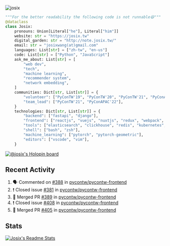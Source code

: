 ![josix](https://komarev.com/ghpvc/?username=josix)
```python
"""For the better readability the following code is not runnable😆"""
@dataclass
class Josix:
    pronouns: Union[Literal["he"], Literal["him"]]
    website: str = "https://josix.tw"
    digital_garden: str = "http://note.josix.tw/"
    email: str = "josixwang(at)gmail.com"
    languages: List[str] = ["zh-tw", "en-us"]
    code: List[str] = ["Python", "JavaScript"]
    ask_me_about: List[str] = [
        "web dev",
        "tech",
        "machine learning",
        "recommender system",
        "network embedding",
    ]
    communities: Dict[str, List[str]] = {
        "volunteer": ["PyConTW'19", "PyConTW'20", "PyConTW'21", "PyConAPAC'22"],
        "team_lead": ["PyConTW'21", "PyConAPAC'22"],
    }
    technologies: Dict[str, List[str]] = {
        "backend": ["fastapi", "django"],
        "frontend": ["reactjs", "vuejs", "nuxtjs", "redux", "webpack", "tailwindcss"],
        "tools": ["elasticsearch", "clickhouse", "redis", "kubernetes", "docker"],
        "shell": ["bash", "zsh"],
        "machine_learning": ["pytorch", "pytorch-geometric"],
        "editors": ["vscode", "vim"],
    }
```
[![@josix's Holopin board](https://holopin.io/api/user/board?user=josix)](https://holopin.io/@josix)

## Recent Activity
<!--START_SECTION:activity-->
1. 🗣 Commented on [#388](https://github.com/pycontw/pycontw-frontend/issues/388) in [pycontw/pycontw-frontend](https://github.com/pycontw/pycontw-frontend)
2. ❗️ Closed issue [#381](https://github.com/pycontw/pycontw-frontend/issues/381) in [pycontw/pycontw-frontend](https://github.com/pycontw/pycontw-frontend)
3. 🎉 Merged PR [#389](https://github.com/pycontw/pycontw-frontend/pull/389) in [pycontw/pycontw-frontend](https://github.com/pycontw/pycontw-frontend)
4. ❗️ Closed issue [#408](https://github.com/pycontw/pycontw-frontend/issues/408) in [pycontw/pycontw-frontend](https://github.com/pycontw/pycontw-frontend)
5. 🎉 Merged PR [#405](https://github.com/pycontw/pycontw-frontend/pull/405) in [pycontw/pycontw-frontend](https://github.com/pycontw/pycontw-frontend)
<!--END_SECTION:activity-->



## Stats
[![Josix's Readme Stats](https://github-readme-stats.vercel.app/api?username=josix&show_icons=true&theme=default&count_private=true&card_width=400)](https://github.com/anuraghazra/github-readme-stats)
